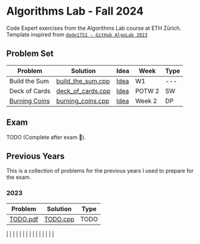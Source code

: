 # Algorithms Lab - Fall 2024
Code Expert exercises from the Algorithms Lab course at ETH Zürich.
Template inspired from [`dede1751 - GitHub AlgoLab 2023`](https://github.com/dede1751/algolab/)


## Problem Set

| Problem                                                                | Solution                                                    | Idea                                  | Week   | Type                     | 
| ---------------------------------------------------------------------- | ------------------------------------------------------------|-------------------------------------- | ------ | ------------------------ |
| Build the Sum                                                          | [build_the_sum.cpp](Week01/BuildTheSum/src/main.cpp)        | [Idea](Week1/BuildTheSum/src/idea.md) | W1     | ---                      |
| Deck of Cards                                                          | [deck_of_cards.cpp](Week02/DeckOfCards/src/main.cpp)        | [Idea](Week1/DeckOfCards/src/idea.md) | POTW 2 | SW                       |
| [Burning Coins](Week02/BurningCoins/this.pdf)                          | [burning_coins.cpp](Week02/BurningCoins/src/main.cpp)       | [Idea](Week1/DeckOfCards/src/idea.md) | Week 2 | DP                       |

## Exam
TODO (Complete after exam :pray:). 


## Previous Years
This is a collection of problems for the previous years I used to prepare for the exam. 

### 2023

| Problem                                                                     | Solution                                                                                    | Type                     | 
| --------------------------------------------------------------------------- | ------------------------------------------------------------------------------------------- | ------------------------ |
| [TODO.pdf](PreviousYears/2023/AsterixInSwitzerland/this.pdf)                    | [TODO.cpp](PreviousYears/2023/AsterixInSwitzerland/src/main.cpp)                        | TODO                     |
|
|
|
|
|
|
|
|
|
|
|
|
|
|
|
